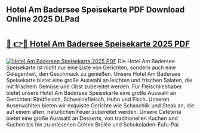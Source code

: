 ## Hotel Am Badersee Speisekarte PDF Download Online 2025 DLPad

# <h2><a href="http://gc9kdp.nevu.top/?p=Hotel+Am+Badersee+Speisekarte">🔗 👉🔴 Hotel Am Badersee Speisekarte 2025 PDF</a></h2>

[![Hotel Am Badersee Speisekarte 2025 PDF](https://i.imgur.com/dBaPXMq.png)](http://gc9kdp.nevu.top/?p=Hotel+Am+Badersee+Speisekarte)
Die Hotel Am Badersee Speisekarte ist nicht nur eine Liste von Gerichten, sondern auch eine Gelegenheit, den Geschmack zu genießen. Unsere Hotel Am Badersee Speisekarte bietet eine große Auswahl an leichten und frischen Salaten, die mit frischem Gemüse und Obst zubereitet werden. Für Fleischliebhaber bietet unsere Hotel Am Badersee Speisekarte eine große Auswahl an Gerichten: Rindfleisch, Schweinefleisch, Huhn und Fisch. Unseren Auserwählten bieten wir exquisite Gerichte wie Schaschlik und Steak an, die auf einem alten, natürlichen Feuer zubereitet werden. Unsere Cafeteria bietet eine große Auswahl an Desserts, von traditionellen Kuchen und Kuchen bis hin zu erlesenen Crème Brûlée und Schokoladen-Fufu-Pai.
